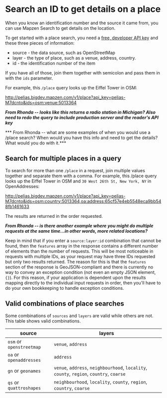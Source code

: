 # Search an ID to get details on a place

When you know an identification number and the source it came from, you can use Mapzen Search to get details on the location.  

To get started with a place search, you need a [free, developer API key](https://mapzen.com/developers) and these three pieces of information:

* source - the data source, such as OpenStreetMap
* layer - the type of place, such as a venue, address, country.
* id - the identification number of the item

If you have all of those, join them together with semicolon and pass them in with the `ids` parameter.  

For example, this `/place` query looks up the Eiffel Tower in OSM:

http://pelias.bigdev.mapzen.com/v1/place?api_key=pelias-M7dcnto&ids=osm:venue:5013364

***From Rhonda -- looks like this returns a radio station in Michigan? Also need to redo the query to include production server and the reader's API key***

*** From Rhonda -- what are some examples of when you would use a /place search? When would you have this info and need to get the details? What would you do with it.***

## Search for multiple places in a query

To search for more than one `/place` in a request, join multiple values together and separate them with a comma. For example, this /place query looks up the Eiffel Tower in OSM and `30 West 26th St, New York, NY` in OpenAddresses:

http://pelias.bigdev.mapzen.com/v1/place?api_key=pelias-M7dcnto&ids=osm:country:5013364,oa:address:65cf57e4eb5548eca9bb548fb1461633

The results are returned in the order requested.  

***From Rhonda -- is there another example where you might do multiple requests at the same time...in other words, more related locations?***

Keep in mind that if you enter a `source:layer:id` combination that cannot be found, then the `features` array in the response contains a different number of elements than the number of requests. This will be most noticeable in requests with multiple IDs, as your request may have three IDs requested but only two results returned. The reason for this is that the `features` section of the response is GeoJSON-compliant and there is currently no way to convey an exception condition (not even an empty JSON element, `{}`). For this reason, if your application is dependent upon the results mapping directly to the individual input requests in order, then you'll have to do your own bookkeeping to handle exception conditions.  

## Valid combinations of place searches

Some combinations of `sources` and `layers` are valid while others are not. This table shows valid combinations.

source | layers
--- | ---
`osm` or `openstreetmap` | `venue`, `address`
`oa` or `openaddresses` | `address`
`gn` or `geonames` | `venue`, `address`, `neighbourhood`, `locality`, `county`, `region`, `country`, `coarse`
`qs` or `quattroshapes` | `neighbourhood`, `locality`, `county`, `region`, `country`, `coarse`
